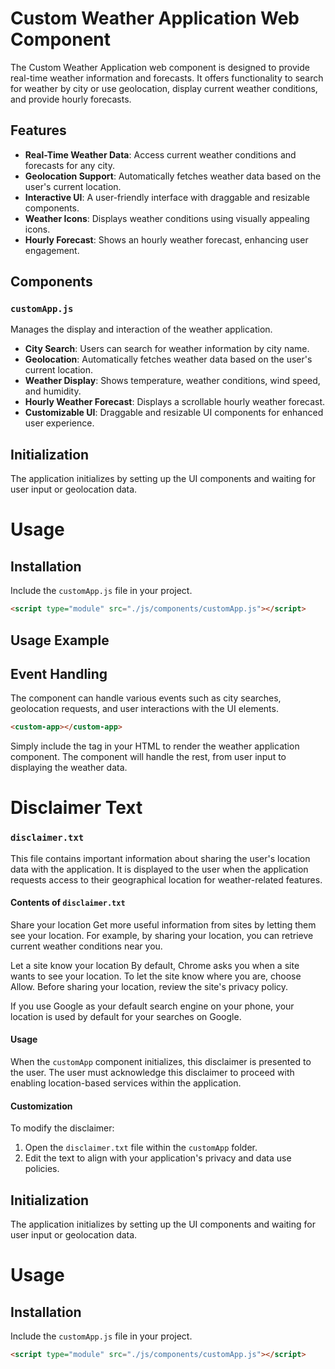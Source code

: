 # Custom Weather Application Web Component

The Custom Weather Application web component is designed to provide real-time weather information and forecasts. It offers functionality to search for weather by city or use geolocation, display current weather conditions, and provide hourly forecasts.

## Features

- **Real-Time Weather Data**: Access current weather conditions and forecasts for any city.
- **Geolocation Support**: Automatically fetches weather data based on the user's current location.
- **Interactive UI**: A user-friendly interface with draggable and resizable components.
- **Weather Icons**: Displays weather conditions using visually appealing icons.
- **Hourly Forecast**: Shows an hourly weather forecast, enhancing user engagement.

## Components

### `customApp.js`

Manages the display and interaction of the weather application.

- **City Search**: Users can search for weather information by city name.
- **Geolocation**: Automatically fetches weather data based on the user's current location.
- **Weather Display**: Shows temperature, weather conditions, wind speed, and humidity.
- **Hourly Weather Forecast**: Displays a scrollable hourly weather forecast.
- **Customizable UI**: Draggable and resizable UI components for enhanced user experience.

## Initialization

The application initializes by setting up the UI components and waiting for user input or geolocation data.

# Usage
## Installation

Include the `customApp.js` file in your project.

```html
<script type="module" src="./js/components/customApp.js"></script>
```

## Usage Example
## Event Handling

The component can handle various events such as city searches, geolocation requests, and user interactions with the UI elements.

```html
<custom-app></custom-app>
```

Simply include the <custom-app></custom-app> tag in your HTML to render the weather application component. The component will handle the rest, from user input to displaying the weather data.

# Disclaimer Text

### `disclaimer.txt`

This file contains important information about sharing the user's location data with the application. It is displayed to the user when the application requests access to their geographical location for weather-related features.

#### Contents of `disclaimer.txt`

Share your location
Get more useful information from sites by letting them see your location. For example, by sharing your location, you can retrieve current weather conditions near you.

Let a site know your location
By default, Chrome asks you when a site wants to see your location. To let the site know where you are, choose Allow. Before sharing your location, review the site's privacy policy.

If you use Google as your default search engine on your phone, your location is used by default for your searches on Google.


#### Usage

When the `customApp` component initializes, this disclaimer is presented to the user. The user must acknowledge this disclaimer to proceed with enabling location-based services within the application.

#### Customization

To modify the disclaimer:

1. Open the `disclaimer.txt` file within the `customApp` folder.
2. Edit the text to align with your application's privacy and data use policies.

## Initialization

The application initializes by setting up the UI components and waiting for user input or geolocation data.

# Usage
## Installation

Include the `customApp.js` file in your project.

```html
<script type="module" src="./js/components/customApp.js"></script>
```




